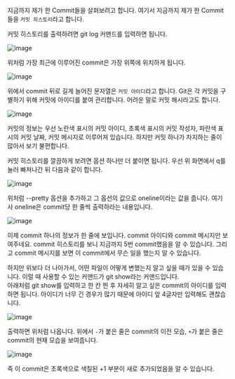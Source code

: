 지금까지 제가 한 Commit들을 살펴보려고 합니다.
여기서 지금까지 제가 한 Commit들을 ```커밋 히스토리```라고 합니다.

커밋 히스토리를 출력하려면 git log 커맨드를 입력하면 됩니다. 

![image](https://user-images.githubusercontent.com/64893709/96372925-57c88580-11a4-11eb-9fb5-9ef605b7a5c1.png)

위처럼 가장 최근에 이루어진 commit은 가장 위쪽에 위치하게 됩니다. 

![image](https://user-images.githubusercontent.com/64893709/96372980-93fbe600-11a4-11eb-9818-9e430efa63bc.png)

위에서 commit 뒤로 길게 늘어진 문자열은 ```커밋 아이디```라고 합니다. Git은 각 커밋을 구별하기 위해 커밋에 아이디를 붙여 관리합니다. 어려운 말로 커밋 해시라고도 합니다.

![image](https://user-images.githubusercontent.com/64893709/96373004-b857c280-11a4-11eb-99f6-d73cd913f8bb.png)

커밋의 정보는 우선 노란색 표시의 커밋 아이디, 초록색 표시의 커밋 작성자, 파란색 표시의 커밋 날짜, 커밋 메시지로 이루어져 있습니다.
하지만 커밋 하나가 차지하는 줄이 많아서 보기 불편합니다. 

커밋 히스토리를 깔끔하게 보려면 옵션 하나만 더 붙이면 됩니다. 우선 위 화면에서 q를 눌러 빠져나간 뒤 다음과 같이 합니다.

![image](https://user-images.githubusercontent.com/64893709/96373128-63687c00-11a5-11eb-9e30-f9f573a39f52.png)

위처럼 --pretty 옵션을 추가하고 그 옵션의 값으로 oneline이라는 값을 줍니다. 여기사 oneline은 commit당 한 줄씩 출력하라는 내용입니다.

![image](https://user-images.githubusercontent.com/64893709/96373189-d245d500-11a5-11eb-92a2-92f9f330d842.png)

이제 commit 하나의 정보가 한 줄에 보입니다. commit 아이디와 commit 메시지만 보여주네요. commit 히스토리를 보니 지금까지 5번 commit했음을 알 수 있습니다.
그리고 commit 메시지를 보면 이 commit에서 무슨 일을 했는지 알 수 있습니다.

하지만 위보다 더 나아가서, 어떤 파일이 어떻게 변했는지 알고 싶을 때가 있을 수 있습니다. 이럴 때 사용할 수 있는 커맨드가 git show라는 커맨드입니다.   
아래처럼 git show를 입력하고 한 칸 띈 후 자세히 알고 싶은 commit의 아이디를 입력하면 됩니다. 아이디가 너무 긴 경우가 많기 때문에 아이디 앞 4글자만 입력해도 괜찮습니다.

![image](https://user-images.githubusercontent.com/64893709/96373447-872cc180-11a7-11eb-9101-6d73bbdf3246.png)

출력하면 위처럼 나옵니다. 위에서 ```-```가 붙은 줄은 commit의 이전 모습, ```+```가 붙은 줄은 commit의 현재 모습을 보여줍니다.

![image](https://user-images.githubusercontent.com/64893709/96373499-d246d480-11a7-11eb-8bec-9a26b0ea305a.png)

즉 이 commit은 초록색으로 색칠된 +1 부분이 새로 추가되었음을 알 수 있습니다.
